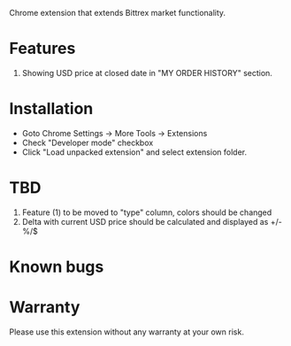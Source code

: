 Chrome extension that extends Bittrex market functionality.

# Features
1. Showing USD price at closed date in "MY ORDER HISTORY" section.

# Installation
* Goto Chrome Settings -> More Tools -> Extensions
* Check "Developer mode" checkbox
* Click "Load unpacked extension" and select extension folder.

# TBD
1. Feature (1) to be moved to "type" column, colors should be changed
1. Delta with current USD price should be calculated and displayed as +/- %/$

# Known bugs

# Warranty
Please use this extension without any warranty at your own risk.